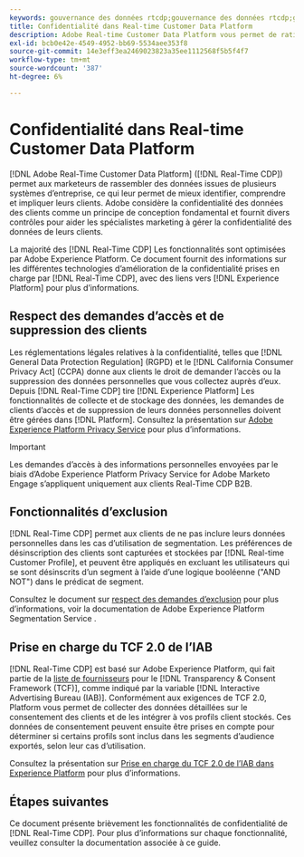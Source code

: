 ```yaml
---
keywords: gouvernance des données rtcdp;gouvernance des données rtcdp;gouvernance des données de profil client en temps réel;rtcdp de confidentialité;rtcdp de confidentialité
title: Confidentialité dans Real-time Customer Data Platform
description: Adobe Real-time Customer Data Platform vous permet de rationaliser le processus de mise en conformité de vos opérations de données avec les réglementations de confidentialité.
exl-id: bcb0e42e-4549-4952-bb69-5534aee353f8
source-git-commit: 14e3eff3ea2469023823a35ee1112568f5b5f4f7
workflow-type: tm+mt
source-wordcount: '387'
ht-degree: 6%

---
```


# Confidentialité dans Real-time Customer Data Platform

[!DNL Adobe Real-Time Customer Data Platform] ([!DNL Real-Time CDP]) permet aux marketeurs de rassembler des données issues de plusieurs systèmes d’entreprise, ce qui leur permet de mieux identifier, comprendre et impliquer leurs clients. Adobe considère la confidentialité des données des clients comme un principe de conception fondamental et fournit divers contrôles pour aider les spécialistes marketing à gérer la confidentialité des données de leurs clients.

La majorité des [!DNL Real-Time CDP] Les fonctionnalités sont optimisées par Adobe Experience Platform. Ce document fournit des informations sur les différentes technologies d’amélioration de la confidentialité prises en charge par [!DNL Real-Time CDP], avec des liens vers [!DNL Experience Platform] pour plus d’informations.

## Respect des demandes d’accès et de suppression des clients

Les réglementations légales relatives à la confidentialité, telles que [!DNL General Data Protection Regulation] (RGPD) et le [!DNL California Consumer Privacy Act] (CCPA) donne aux clients le droit de demander l’accès ou la suppression des données personnelles que vous collectez auprès d’eux. Depuis [!DNL Real-Time CDP] tire [!DNL Experience Platform] Les fonctionnalités de collecte et de stockage des données, les demandes de clients d’accès et de suppression de leurs données personnelles doivent être gérées dans [!DNL Platform]. Consultez la présentation sur [Adobe Experience Platform Privacy Service](../../privacy-service/home.md) pour plus d’informations.

>[!IMPORTANT]
>
> Les demandes d’accès à des informations personnelles envoyées par le biais d’Adobe Experience Platform Privacy Service for Adobe Marketo Engage s’appliquent uniquement aux clients Real-Time CDP B2B.

## Fonctionnalités d’exclusion

[!DNL Real-Time CDP] permet aux clients de ne pas inclure leurs données personnelles dans les cas d’utilisation de segmentation. Les préférences de désinscription des clients sont capturées et stockées par [!DNL Real-time Customer Profile], et peuvent être appliqués en excluant les utilisateurs qui se sont désinscrits d’un segment à l’aide d’une logique booléenne (&quot;AND NOT&quot;) dans le prédicat de segment.

Consultez le document sur [respect des demandes d’exclusion](../../segmentation/consents.md) pour plus d’informations, voir la documentation de Adobe Experience Platform Segmentation Service .

## Prise en charge du TCF 2.0 de l’IAB

[!DNL Real-Time CDP] est basé sur Adobe Experience Platform, qui fait partie de la [liste de fournisseurs](https://iabeurope.eu/vendor-list-tcf-v2-0/) pour le [!DNL Transparency & Consent Framework (TCF)], comme indiqué par la variable [!DNL Interactive Advertising Bureau (IAB)]. Conformément aux exigences de TCF 2.0, Platform vous permet de collecter des données détaillées sur le consentement des clients et de les intégrer à vos profils client stockés. Ces données de consentement peuvent ensuite être prises en compte pour déterminer si certains profils sont inclus dans les segments d’audience exportés, selon leur cas d’utilisation.

Consultez la présentation sur [Prise en charge du TCF 2.0 de l’IAB dans Experience Platform](../../landing/governance-privacy-security/consent/iab/overview.md) pour plus d’informations.

## Étapes suivantes

Ce document présente brièvement les fonctionnalités de confidentialité de [!DNL Real-Time CDP]. Pour plus d’informations sur chaque fonctionnalité, veuillez consulter la documentation associée à ce guide.
